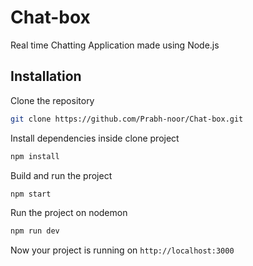# Chat-box
Real time Chatting Application made using Node.js


## Installation

Clone the repository

```bash
git clone https://github.com/Prabh-noor/Chat-box.git
```

Install dependencies inside clone project
```bash
npm install
```

Build and run the project
```bash
npm start
```

Run the project on nodemon
```bash
npm run dev
```

Now your project is running on `http://localhost:3000`